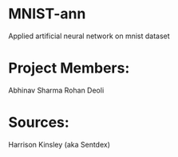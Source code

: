 # MNIST-ann
Applied artificial neural network on mnist dataset

# Project Members:
Abhinav Sharma
Rohan Deoli

# Sources:
Harrison Kinsley (aka Sentdex)
